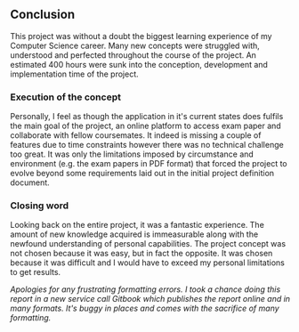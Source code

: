 ## Conclusion
This project was without a doubt the biggest learning experience of my Computer Science career. Many new concepts were struggled with, understood and perfected throughout the course of the project. An estimated 400 hours were sunk into the conception, development and implementation time of the project.

### Execution of the concept
Personally, I feel as though the application in it's current states does fulfils the main goal of the project, an online platform to access exam paper and collaborate with fellow coursemates. It indeed is missing a couple of features due to time constraints however there was no technical challenge too great. It was only the limitations imposed by circumstance and environment (e.g. the exam papers in PDF format) that forced the project to evolve beyond some requirements laid out in the initial project definition document.

### Closing word
Looking back on the entire project, it was a fantastic experience. The amount of new knowledge acquired is immeasurable along with the newfound understanding of personal capabilities. The project concept was not chosen because it was easy, but in fact the opposite. It was chosen because it was difficult and I would have to exceed my personal limitations to get results.

*Apologies for any frustrating formatting errors. I took a chance doing this report in a new service call Gitbook which publishes the report online and in many formats. It's buggy in places and comes with the sacrifice of many formatting.*